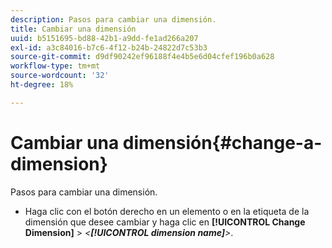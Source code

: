 ```yaml
---
description: Pasos para cambiar una dimensión.
title: Cambiar una dimensión
uuid: b5151695-bd88-42b1-a9dd-fe1ad266a207
exl-id: a3c84016-b7c6-4f12-b24b-24822d7c53b3
source-git-commit: d9df90242ef96188f4e4b5e6d04cfef196b0a628
workflow-type: tm+mt
source-wordcount: '32'
ht-degree: 18%

---
```


# Cambiar una dimensión{#change-a-dimension}

Pasos para cambiar una dimensión.

* Haga clic con el botón derecho en un elemento o en la etiqueta de la dimensión que desee cambiar y haga clic en **[!UICONTROL Change Dimension]** > *&lt;**[!UICONTROL dimension name]**>*.
